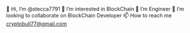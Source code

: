 👋 Hi, I’m @stecca7791
👀 I’m interested in BlockChain
🌱 I’m Engineer
💞️ I’m looking to collaborate on BlockChain Developer
📫 How to reach me cryptobull77@gmail.com
